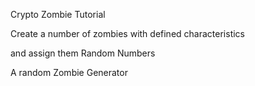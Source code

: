 Crypto Zombie Tutorial


Create a number of zombies with defined characteristics

and assign them Random Numbers


A random Zombie Generator
